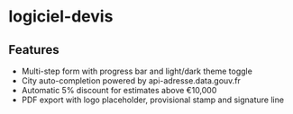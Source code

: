 # logiciel-devis

## Features
- Multi-step form with progress bar and light/dark theme toggle
- City auto-completion powered by api-adresse.data.gouv.fr
- Automatic 5% discount for estimates above €10,000
- PDF export with logo placeholder, provisional stamp and signature line
